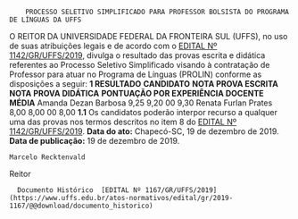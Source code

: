         PROCESSO SELETIVO SIMPLIFICADO PARA PROFESSOR BOLSISTA DO PROGRAMA DE LÍNGUAS DA UFFS  

 O REITOR DA UNIVERSIDADE FEDERAL DA FRONTEIRA SUL (UFFS), no uso de suas atribuições legais e de acordo com o [EDITAL Nº 1142/GR/UFFS/2019](https://www.uffs.edu.br/atos-normativos/edital/gr/2019-1142), divulga o resultado das provas escrita e didática referentes ao Processo Seletivo Simplificado visando à contratação de Professor para atuar no Programa de Línguas (PROLIN) conforme as disposições a seguir:     **1 RESULTADO**      **CANDIDATO**      **NOTA PROVA ESCRITA**     **NOTA PROVA DIDÁTICA**     **PONTUAÇÃO POR EXPERIÊNCIA DOCENTE**     **MÉDIA**      Amanda Dezan Barbosa   9,25   9,20   00   9,30     Renata Furlan Prates   8,00   8,00   00   8,00     **1.1**  Os candidatos poderão interpor recurso a qualquer uma das provas nos termos descritos no item 8 do [EDITAL Nº 1142/GR/UFFS/2019](https://www.uffs.edu.br/atos-normativos/edital/gr/2019-1142).        **Data do ato:** Chapecó-SC, 19 de dezembro de 2019.   
 **Data de publicação:**  19 de dezembro de 2019. 

    Marcelo Recktenvald   
 Reitor 

      Documento Histórico  [EDITAL Nº 1167/GR/UFFS/2019](https://www.uffs.edu.br/atos-normativos/edital/gr/2019-1167/@@download/documento_historico)     
      